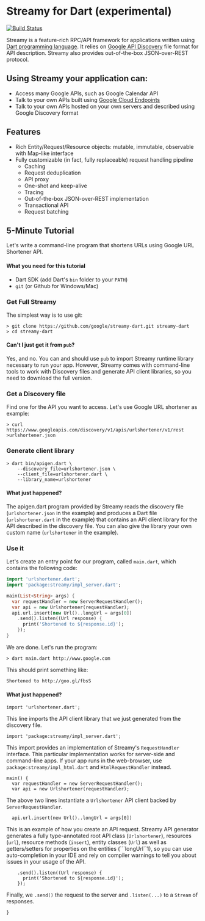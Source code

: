 # Streamy for Dart (experimental)

[![Build Status](https://drone.io/github.com/google/streamy-dart/status.png)](https://drone.io/github.com/google/streamy-dart/latest)

Streamy is a feature-rich RPC/API framework for applications written using [Dart programming language](http://dartlang.org). It relies on [Google API Discovery](https://developers.google.com/discovery/) file format for API description. Streamy also provides out-of-the-box JSON-over-REST protocol.

## Using Streamy your application can:

* Access many Google APIs, such as Google Calendar API
* Talk to your own APIs built using [Google Cloud Endpoints](https://developers.google.com/appengine/docs/java/endpoints/)
* Talk to your own APIs hosted on your own servers and described using Google Discovery format

## Features

* Rich Entity/Request/Resource objects: mutable, immutable, observable with Map-like interface
* Fully customizable (in fact, fully replaceable) request handling pipeline
  - Caching
  - Request deduplication
  - API proxy
  - One-shot and keep-alive
  - Tracing
  - Out-of-the-box JSON-over-REST implementation
  - Transactional API
  - Request batching

## 5-Minute Tutorial

Let's write a command-line program that shortens URLs using Google URL Shortener API.

#### What you need for this tutorial

* Dart SDK (add Dart's ```bin``` folder to your ```PATH```)
* ```git``` (or Github for Windows/Mac)

### Get Full Streamy

The simplest way is to use git:

    > git clone https://github.com/google/streamy-dart.git streamy-dart
    > cd streamy-dart

#### Can't I just get it from ```pub```?

Yes, and no. You can and should use ```pub``` to import Streamy runtime library necessary to run your app. However, Streamy comes with command-line tools to work with Discovery files and generate API client libraries, so you need to download the full version.

### Get a Discovery file

Find one for the API you want to access. Let's use Google URL shortener as example:

    > curl https://www.googleapis.com/discovery/v1/apis/urlshortener/v1/rest >urlshortener.json

### Generate client library

    > dart bin/apigen.dart \
        --discovery_file=urlshortener.json \
        --client_file=urlshortener.dart \
        --library_name=urlshortener

#### What just happened?

The apigen.dart program provided by Streamy reads the discovery file (```urlshortener.json``` in the example) and produces a Dart file (```urlshortener.dart``` in the example) that contains an API client library for the API described in the discovery file. You can also give the library your own custom name (```urlshortener``` in the example).

### Use it

Let's create an entry point for our program, called ```main.dart```, which contains the following code:

```dart
import 'urlshortener.dart';
import 'package:streamy/impl_server.dart';

main(List<String> args) {
  var requestHandler = new ServerRequestHandler();
  var api = new Urlshortener(requestHandler);
  api.url.insert(new Url()..longUrl = args[0])
    .send().listen((Url response) {
      print('Shortened to ${response.id}');
    });
}
```

We are done. Let's run the program:

    > dart main.dart http://www.google.com

This should print something like:

    Shortened to http://goo.gl/fbsS

#### What just happened?

    import 'urlshortener.dart';

This line imports the API client library that we just generated from the discovery file.

    import 'package:streamy/impl_server.dart';

This import provides an implementation of Streamy's ```RequestHandler``` interface. This particular implementation works for server-side and command-line apps. If your app runs in the web-browser, use ```package:streamy/impl_html.dart``` and ```HtmlRequestHandler``` instead.

    main() {
      var requestHandler = new ServerRequestHandler();
      var api = new Urlshortener(requestHandler);

The above two lines instantiate a ```Urlshortener``` API client backed by ```ServerRequestHandler```.

      api.url.insert(new Url()..longUrl = args[0])

This is an example of how you create an API request. Streamy API generator generates a fully type-annotated root API class (```Urlshortener```), resources (```url```), resource methods (```insert```), entity classes (```Url```) as well as getters/setters for properties on the entities (```longUrl``1), so you can use auto-completion in your IDE and rely on compiler warnings to tell you about issues in your usage of the API.

        .send().listen((Url response) {
          print('Shortened to ${response.id}');
        });

Finally, we ```.send()``` the request to the server and ```.listen(...)``` to a ```Stream``` of responses.

    }
